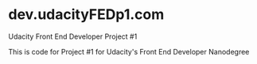 # dev.udacityFEDp1.com
Udacity Front End Developer Project #1

This is code for Project #1 for Udacity's Front End Developer Nanodegree
